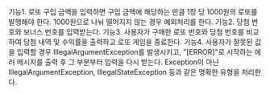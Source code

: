 기능1. 로또 구입 금액을 입력하면 구입 금액에 해당하는 만큼 1장 당 1000원의 로또를 발행해야 한다.
1000원으로 나눠 떨어지지 않는 경우 예외처리를 한다.
기능2. 당첨 번호와 보너스 번호를 입력받는다.
기능3. 사용자가 구매한 로또 번호와 당첨 번호를 비교하여 당첨 내역 및 수익률을 출력하고 로또 게임을 종료한다.
기능4. 사용자가 잘못된 값을 입력할 경우 IllegalArgumentException를 발생시키고, "[ERROR]"로 시작하는 에러 메시지를 출력 후 그 부분부터 입력을 다시 받는다.
Exception이 아닌 IllegalArgumentException, IllegalStateException 등과 같은 명확한 유형을 처리한다.